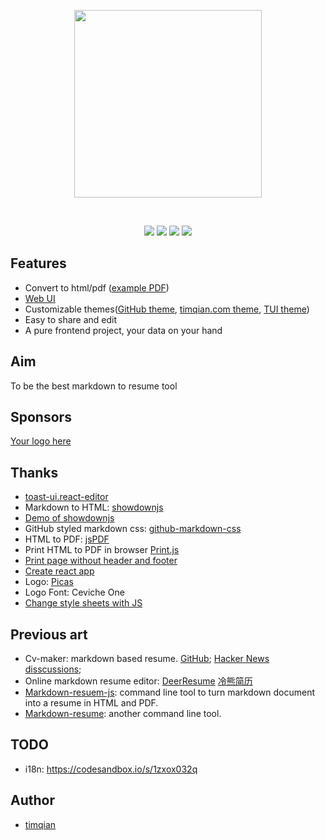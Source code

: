 <p align="center">
  <a href="https://resumd.t9t.io"><img width="300" src="https://i.v2ex.co/e0W134z7.png"></a>
</p>
<br/>

<p align="center">
  <a href="https://resumd.t9t.io"><img src="https://badgen.net/badge/icon/Website?icon=chrome&amp;label" /></a>
  <a href="https://twitter.com/tim_qian"><img src="https://badgen.net/badge/icon/Twitter?icon=twitter&amp;label" /></a>
  <a href="https://t.me/resumd"><img src="https://badgen.net/badge/icon/Telegram?icon=telegram&amp;label" /></a>
  <a href="https://www.patreon.com/timqian"><img src="https://badgen.net/badge/icon/Donate/orange?icon=patreon&amp;label" /></a>
</p>

## Features

- Convert to html/pdf ([example PDF](./samplePDFs/TUI.pdf))
- [Web UI](https://resumd.t9t.io)
- Customizable themes([GitHub theme](./samplePDFs/GitHub.pdf), [timqian.com theme](./samplePDFs/timqian.pdf), [TUI theme](./samplePDFs/TUI.pdf))
- Easy to share and edit
- A pure frontend project, your data on your hand

## Aim

To be the best markdown to resume tool

## Sponsors

[Your logo here](https://www.patreon.com/timqian)

## Thanks

- [toast-ui.react-editor](https://github.com/nhn/toast-ui.react-editor)
- Markdown to HTML: [showdownjs](https://github.com/showdownjs/showdown)
- [Demo of showdownjs](http://demo.showdownjs.com/)
- GitHub styled markdown css: [github-markdown-css](https://github.com/sindresorhus/github-markdown-css)
- HTML to PDF: [jsPDF](https://github.com/MrRio/jsPDF)
- Print HTML to PDF in browser [Print.js](https://github.com/crabbly/Print.js)
- [Print page without header and footer](https://stackoverflow.com/a/17011131/4674834)
- [Create react app](https://github.com/facebook/create-react-app)
- Logo: [Picas](https://picas.now.sh/)
- Logo Font: Ceviche One
- [Change style sheets with JS](https://www.w3.org/wiki/Dynamic_style_-_manipulating_CSS_with_JavaScript) 

## Previous art

- Cv-maker: markdown based resume. [GitHub](https://github.com/awalGarg/cv-maker/); [Hacker News disscussions](https://news.ycombinator.com/item?id=11026096);
- Online markdown resume editor: [DeerResume](https://github.com/geekcompany/DeerResume) [冷熊简历](http://cv.ftqq.com/#)
- [Markdown-resuem-js](https://github.com/c0bra/markdown-resume-js): command line tool to turn markdown document into a resume in HTML and PDF.
- [Markdown-resume](https://github.com/there4/markdown-resume): another command line tool.

## TODO

- i18n: https://codesandbox.io/s/1zxox032q

## Author

- [timqian](https://timqian.com)
